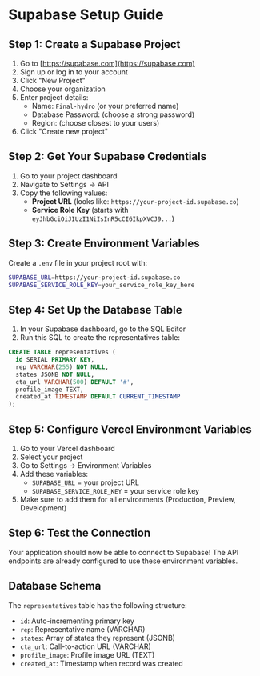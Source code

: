 # Supabase Setup Guide

## Step 1: Create a Supabase Project

1. Go to [https://supabase.com](https://supabase.com)
2. Sign up or log in to your account
3. Click "New Project"
4. Choose your organization
5. Enter project details:
   - Name: `Final-hydro` (or your preferred name)
   - Database Password: (choose a strong password)
   - Region: (choose closest to your users)
6. Click "Create new project"

## Step 2: Get Your Supabase Credentials

1. Go to your project dashboard
2. Navigate to Settings → API
3. Copy the following values:
   - **Project URL** (looks like: `https://your-project-id.supabase.co`)
   - **Service Role Key** (starts with `eyJhbGciOiJIUzI1NiIsInR5cCI6IkpXVCJ9...`)

## Step 3: Create Environment Variables

Create a `.env` file in your project root with:

```bash
SUPABASE_URL=https://your-project-id.supabase.co
SUPABASE_SERVICE_ROLE_KEY=your_service_role_key_here
```

## Step 4: Set Up the Database Table

1. In your Supabase dashboard, go to the SQL Editor
2. Run this SQL to create the representatives table:

```sql
CREATE TABLE representatives (
  id SERIAL PRIMARY KEY,
  rep VARCHAR(255) NOT NULL,
  states JSONB NOT NULL,
  cta_url VARCHAR(500) DEFAULT '#',
  profile_image TEXT,
  created_at TIMESTAMP DEFAULT CURRENT_TIMESTAMP
);
```

## Step 5: Configure Vercel Environment Variables

1. Go to your Vercel dashboard
2. Select your project
3. Go to Settings → Environment Variables
4. Add these variables:
   - `SUPABASE_URL` = your project URL
   - `SUPABASE_SERVICE_ROLE_KEY` = your service role key
5. Make sure to add them for all environments (Production, Preview, Development)

## Step 6: Test the Connection

Your application should now be able to connect to Supabase! The API endpoints are already configured to use these environment variables.

## Database Schema

The `representatives` table has the following structure:
- `id`: Auto-incrementing primary key
- `rep`: Representative name (VARCHAR)
- `states`: Array of states they represent (JSONB)
- `cta_url`: Call-to-action URL (VARCHAR)
- `profile_image`: Profile image URL (TEXT)
- `created_at`: Timestamp when record was created
